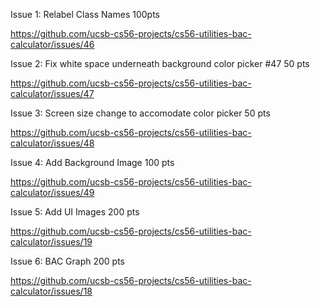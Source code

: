 Issue 1: Relabel Class Names 100pts 

https://github.com/ucsb-cs56-projects/cs56-utilities-bac-calculator/issues/46

Issue 2:  Fix white space underneath background color picker #47 50 pts

https://github.com/ucsb-cs56-projects/cs56-utilities-bac-calculator/issues/47

Issue 3: Screen size change to accomodate color picker 50 pts

https://github.com/ucsb-cs56-projects/cs56-utilities-bac-calculator/issues/48

Issue 4: Add Background Image 100 pts

https://github.com/ucsb-cs56-projects/cs56-utilities-bac-calculator/issues/49

Issue 5: Add UI Images 200 pts

https://github.com/ucsb-cs56-projects/cs56-utilities-bac-calculator/issues/19

Issue 6: BAC Graph 200 pts

https://github.com/ucsb-cs56-projects/cs56-utilities-bac-calculator/issues/18
